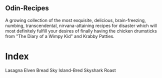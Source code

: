 ## Odin-Recipes

A growing collection of the most exquisite, delicious, brain-freezing, numbing, transcendental, nirvana-attaining recipes for disaster which will most definitely fulfill your desires of finally having the chicken drumsticks from "The Diary of a Wimpy Kid" and Krabby Patties.

# Index
Lasagna
Elven Bread
Sky Island-Bred Skyshark Roast
